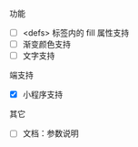 功能
 -  [ ] ‌&lt;defs&gt; 标签内的 fill 属性支持
 -  [ ] ‌渐变颜色支持
 -  [ ] ‌文字支持

端支持

-  [x] ‌小程序支持

其它

 -  [ ] ‌文档：参数说明
